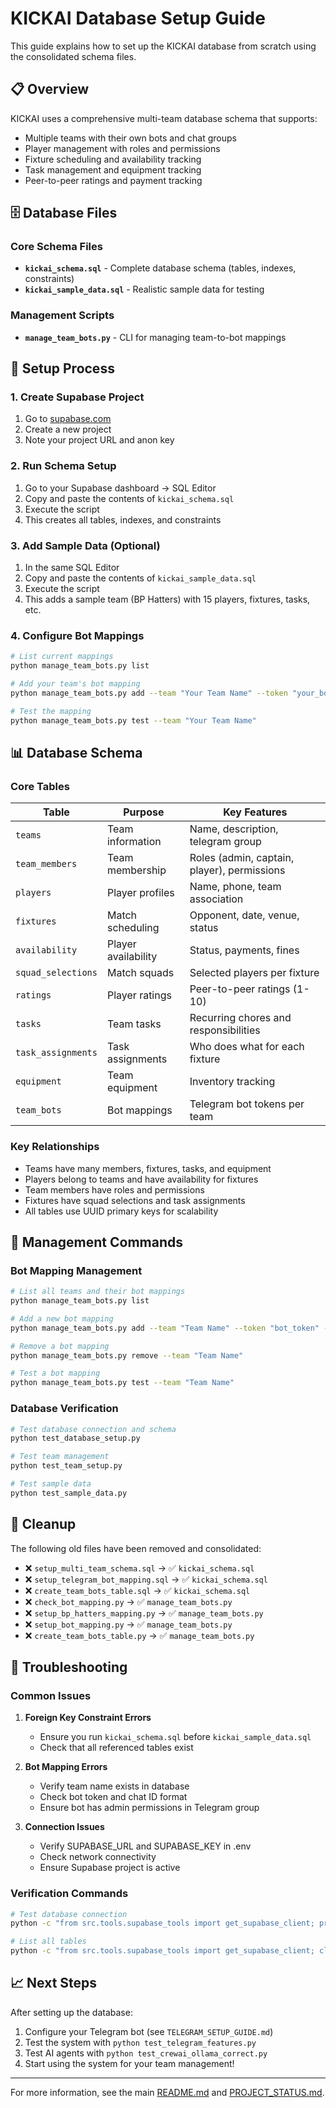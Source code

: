 # KICKAI Database Setup Guide

This guide explains how to set up the KICKAI database from scratch using the consolidated schema files.

## 📋 Overview

KICKAI uses a comprehensive multi-team database schema that supports:
- Multiple teams with their own bots and chat groups
- Player management with roles and permissions
- Fixture scheduling and availability tracking
- Task management and equipment tracking
- Peer-to-peer ratings and payment tracking

## 🗄️ Database Files

### Core Schema Files
- **`kickai_schema.sql`** - Complete database schema (tables, indexes, constraints)
- **`kickai_sample_data.sql`** - Realistic sample data for testing

### Management Scripts
- **`manage_team_bots.py`** - CLI for managing team-to-bot mappings

## 🚀 Setup Process

### 1. Create Supabase Project
1. Go to [supabase.com](https://supabase.com)
2. Create a new project
3. Note your project URL and anon key

### 2. Run Schema Setup
1. Go to your Supabase dashboard → SQL Editor
2. Copy and paste the contents of `kickai_schema.sql`
3. Execute the script
4. This creates all tables, indexes, and constraints

### 3. Add Sample Data (Optional)
1. In the same SQL Editor
2. Copy and paste the contents of `kickai_sample_data.sql`
3. Execute the script
4. This adds a sample team (BP Hatters) with 15 players, fixtures, tasks, etc.

### 4. Configure Bot Mappings
```bash
# List current mappings
python manage_team_bots.py list

# Add your team's bot mapping
python manage_team_bots.py add --team "Your Team Name" --token "your_bot_token" --chat-id "your_chat_id" --username "@your_bot_username"

# Test the mapping
python manage_team_bots.py test --team "Your Team Name"
```

## 📊 Database Schema

### Core Tables
| Table | Purpose | Key Features |
|-------|---------|--------------|
| `teams` | Team information | Name, description, telegram group |
| `team_members` | Team membership | Roles (admin, captain, player), permissions |
| `players` | Player profiles | Name, phone, team association |
| `fixtures` | Match scheduling | Opponent, date, venue, status |
| `availability` | Player availability | Status, payments, fines |
| `squad_selections` | Match squads | Selected players per fixture |
| `ratings` | Player ratings | Peer-to-peer ratings (1-10) |
| `tasks` | Team tasks | Recurring chores and responsibilities |
| `task_assignments` | Task assignments | Who does what for each fixture |
| `equipment` | Team equipment | Inventory tracking |
| `team_bots` | Bot mappings | Telegram bot tokens per team |

### Key Relationships
- Teams have many members, fixtures, tasks, and equipment
- Players belong to teams and have availability for fixtures
- Team members have roles and permissions
- Fixtures have squad selections and task assignments
- All tables use UUID primary keys for scalability

## 🔧 Management Commands

### Bot Mapping Management
```bash
# List all teams and their bot mappings
python manage_team_bots.py list

# Add a new bot mapping
python manage_team_bots.py add --team "Team Name" --token "bot_token" --chat-id "chat_id" --username "@bot_username"

# Remove a bot mapping
python manage_team_bots.py remove --team "Team Name"

# Test a bot mapping
python manage_team_bots.py test --team "Team Name"
```

### Database Verification
```bash
# Test database connection and schema
python test_database_setup.py

# Test team management
python test_team_setup.py

# Test sample data
python test_sample_data.py
```

## 🧹 Cleanup

The following old files have been removed and consolidated:
- ❌ `setup_multi_team_schema.sql` → ✅ `kickai_schema.sql`
- ❌ `setup_telegram_bot_mapping.sql` → ✅ `kickai_schema.sql`
- ❌ `create_team_bots_table.sql` → ✅ `kickai_schema.sql`
- ❌ `check_bot_mapping.py` → ✅ `manage_team_bots.py`
- ❌ `setup_bp_hatters_mapping.py` → ✅ `manage_team_bots.py`
- ❌ `setup_bot_mapping.py` → ✅ `manage_team_bots.py`
- ❌ `create_team_bots_table.py` → ✅ `manage_team_bots.py`

## 🚨 Troubleshooting

### Common Issues

1. **Foreign Key Constraint Errors**
   - Ensure you run `kickai_schema.sql` before `kickai_sample_data.sql`
   - Check that all referenced tables exist

2. **Bot Mapping Errors**
   - Verify team name exists in database
   - Check bot token and chat ID format
   - Ensure bot has admin permissions in Telegram group

3. **Connection Issues**
   - Verify SUPABASE_URL and SUPABASE_KEY in .env
   - Check network connectivity
   - Ensure Supabase project is active

### Verification Commands
```bash
# Test database connection
python -c "from src.tools.supabase_tools import get_supabase_client; print('✅ Connected')"

# List all tables
python -c "from src.tools.supabase_tools import get_supabase_client; client = get_supabase_client(); print('Tables:', [t for t in client.table('teams').select('*').limit(1).execute()])"
```

## 📈 Next Steps

After setting up the database:
1. Configure your Telegram bot (see `TELEGRAM_SETUP_GUIDE.md`)
2. Test the system with `python test_telegram_features.py`
3. Test AI agents with `python test_crewai_ollama_correct.py`
4. Start using the system for your team management!

---

For more information, see the main [README.md](README.md) and [PROJECT_STATUS.md](PROJECT_STATUS.md). 